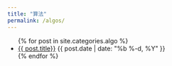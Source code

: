 ```yaml
---
title: "算法"
permalink: /algos/
---
```


<ul class="myposts">
{% for post in site.categories.algo %}
    <li><a href="{{ site.baseurl }}{{ post.url }}">{{ post.title}}</a>
    <span class="postDate">{{ post.date | date: "%b %-d, %Y" }}</span>
    </li>
{% endfor %}
</ul>
